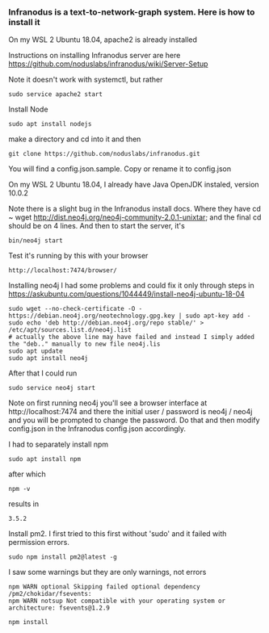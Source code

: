 ### Infranodus is a text-to-network-graph system. Here is how to install it

On my WSL 2 Ubuntu 18.04, apache2 is already installed

Instructions on installing Infranodus server are here https://github.com/noduslabs/infranodus/wiki/Server-Setup

Note it doesn't work with systemctl, but rather
```
sudo service apache2 start
```
Install Node
```
sudo apt install nodejs
```
make a directory and cd into it and then
```
git clone https://github.com/noduslabs/infranodus.git
```
You will find a config.json.sample. Copy or rename it to config.json

On my WSL 2 Ubuntu 18.04, I already have Java OpenJDK instaled, version 10.0.2

Note there is a slight bug in the Infranodus install docs. Where they have 
cd ~ wget http://dist.neo4j.org/neo4j-community-2.0.1-unixtar; and the final cd should be on 4 lines.
And then to start the server, it's
```
bin/neo4j start
```
Test it's running by this with your browser
```
http://localhost:7474/browser/
```


Installing neo4j I had some problems and could fix it only through steps in https://askubuntu.com/questions/1044449/install-neo4j-ubuntu-18-04
```
sudo wget --no-check-certificate -O - https://debian.neo4j.org/neotechnology.gpg.key | sudo apt-key add -
sudo echo 'deb http://debian.neo4j.org/repo stable/' > /etc/apt/sources.list.d/neo4j.list
# actually the above line may have failed and instead I simply added the "deb.." manually to new file neo4j.lis
sudo apt update
sudo apt install neo4j
```
After that I could run
```
sudo service neo4j start
```
Note on first running neo4j you'll see a browser interface at http://localhost:7474
and there the initial user / password is  neo4j / neo4j and you will be prompted to change the password. Do that and then modify config.json in the Infranodus config.json accordingly.

I had to separately install npm
```
sudo apt install npm
```
after which
```
npm -v
```
results in
```
3.5.2
```
Install pm2. I first tried to this first without 'sudo' and it failed with permission errors.
```
sudo npm install pm2@latest -g
```
I saw some warnings but they are only warnings, not errors
```
npm WARN optional Skipping failed optional dependency /pm2/chokidar/fsevents:
npm WARN notsup Not compatible with your operating system or architecture: fsevents@1.2.9
```

```
npm install
```


